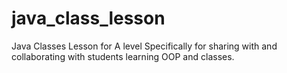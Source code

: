 # java_class_lesson
Java Classes Lesson for A level
Specifically for sharing with and collaborating with students learning OOP and classes.
